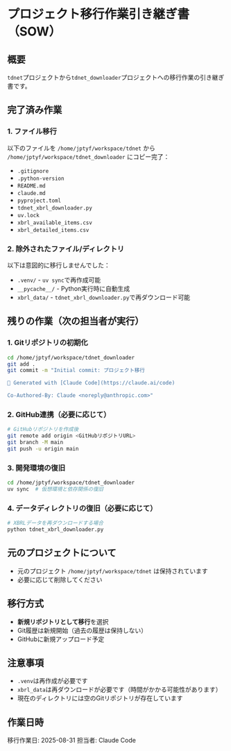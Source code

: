 # プロジェクト移行作業引き継ぎ書（SOW）

## 概要
`tdnet`プロジェクトから`tdnet_downloader`プロジェクトへの移行作業の引き継ぎ書です。

## 完了済み作業

### 1. ファイル移行
以下のファイルを `/home/jptyf/workspace/tdnet` から `/home/jptyf/workspace/tdnet_downloader` にコピー完了：

- `.gitignore`
- `.python-version`
- `README.md`
- `claude.md`
- `pyproject.toml`
- `tdnet_xbrl_downloader.py`
- `uv.lock`
- `xbrl_available_items.csv`
- `xbrl_detailed_items.csv`

### 2. 除外されたファイル/ディレクトリ
以下は意図的に移行しませんでした：
- `.venv/` - `uv sync`で再作成可能
- `__pycache__/` - Python実行時に自動生成
- `xbrl_data/` - `tdnet_xbrl_downloader.py`で再ダウンロード可能

## 残りの作業（次の担当者が実行）

### 1. Gitリポジトリの初期化
```bash
cd /home/jptyf/workspace/tdnet_downloader
git add .
git commit -m "Initial commit: プロジェクト移行

🤖 Generated with [Claude Code](https://claude.ai/code)

Co-Authored-By: Claude <noreply@anthropic.com>"
```

### 2. GitHub連携（必要に応じて）
```bash
# GitHubリポジトリを作成後
git remote add origin <GitHubリポジトリURL>
git branch -M main
git push -u origin main
```

### 3. 開発環境の復旧
```bash
cd /home/jptyf/workspace/tdnet_downloader
uv sync  # 仮想環境と依存関係の復旧
```

### 4. データディレクトリの復旧（必要に応じて）
```bash
# XBRLデータを再ダウンロードする場合
python tdnet_xbrl_downloader.py
```

## 元のプロジェクトについて
- 元のプロジェクト `/home/jptyf/workspace/tdnet` は保持されています
- 必要に応じて削除してください

## 移行方式
- **新規リポジトリとして移行**を選択
- Git履歴は新規開始（過去の履歴は保持しない）
- GitHubに新規アップロード予定

## 注意事項
- `.venv`は再作成が必要です
- `xbrl_data`は再ダウンロードが必要です（時間がかかる可能性があります）
- 現在のディレクトリには空のGitリポジトリが存在しています

## 作業日時
移行作業日: 2025-08-31
担当者: Claude Code
